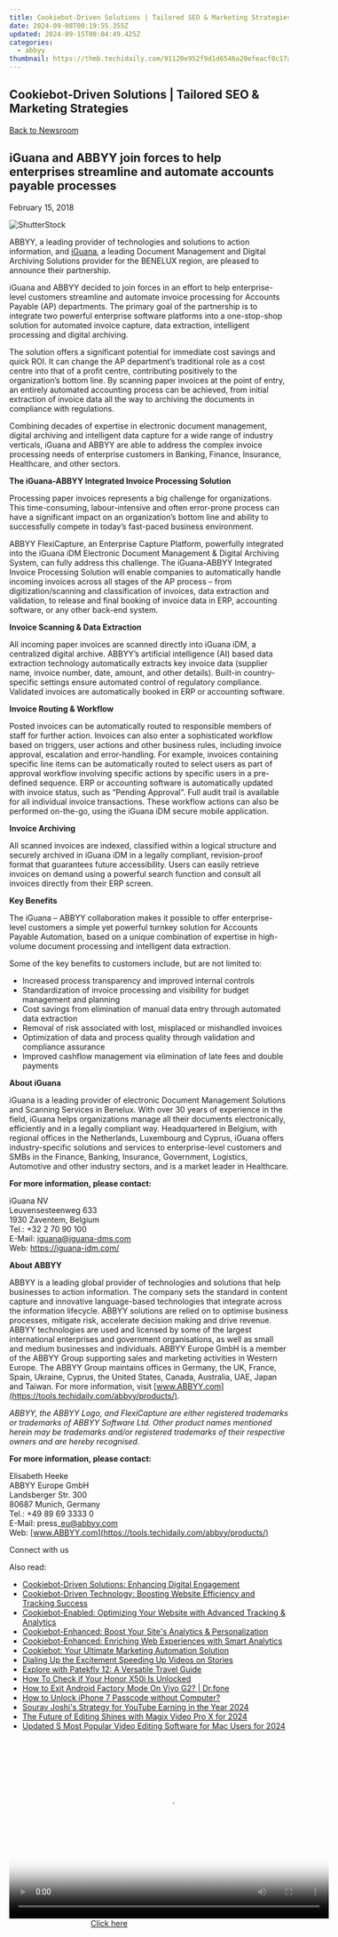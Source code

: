```yaml
---
title: Cookiebot-Driven Solutions | Tailored SEO & Marketing Strategies
date: 2024-09-08T00:19:55.355Z
updated: 2024-09-15T00:04:49.425Z
categories:
  - abbyy
thumbnail: https://thmb.techidaily.com/91120e952f9d1d6546a20efeacf0c17a6bf03fb188a99199abb6d7256d2ab1ac.jpg
---
```


## Cookiebot-Driven Solutions | Tailored SEO & Marketing Strategies

[Back to Newsroom](https://tools.techidaily.com/abbyy/products/)

## iGuana and ABBYY join forces to help enterprises streamline and automate accounts payable processes

February 15, 2018

![ShutterStock](https://content.abbyy.com/-/media/project/abbyy/abbyy/branchtemplates/shutterstock_1272462163_1296-x-729.jpg?h=729&iar=0&w=1296)

ABBYY, a leading provider of technologies and solutions to action information, and [iGuana](https://iguana-idm.com/ "IGuana"), a leading Document Management and Digital Archiving Solutions provider for the BENELUX region, are pleased to announce their partnership.

iGuana and ABBYY decided to join forces in an effort to help enterprise-level customers streamline and automate invoice processing for Accounts Payable (AP) departments. The primary goal of the partnership is to integrate two powerful enterprise software platforms into a one-stop-shop solution for automated invoice capture, data extraction, intelligent processing and digital archiving.

The solution offers a significant potential for immediate cost savings and quick ROI. It can change the AP department’s traditional role as a cost centre into that of a profit centre, contributing positively to the organization’s bottom line. By scanning paper invoices at the point of entry, an entirely automated accounting process can be achieved, from initial extraction of invoice data all the way to archiving the documents in compliance with regulations.

Combining decades of expertise in electronic document management, digital archiving and intelligent data capture for a wide range of industry verticals, iGuana and ABBYY are able to address the complex invoice processing needs of enterprise customers in Banking, Finance, Insurance, Healthcare, and other sectors.

**The iGuana-ABBYY Integrated Invoice Processing Solution**

Processing paper invoices represents a big challenge for organizations. This time-consuming, labour-intensive and often error-prone process can have a significant impact on an organization’s bottom line and ability to successfully compete in today’s fast-paced business environment.

ABBYY FlexiCapture, an Enterprise Capture Platform, powerfully integrated into the iGuana iDM Electronic Document Management & Digital Archiving System, can fully address this challenge. The iGuana-ABBYY Integrated Invoice Processing Solution will enable companies to automatically handle incoming invoices across all stages of the AP process – from digitization/scanning and classification of invoices, data extraction and validation, to release and final booking of invoice data in ERP, accounting software, or any other back-end system.

**Invoice Scanning & Data Extraction**

All incoming paper invoices are scanned directly into iGuana iDM, a centralized digital archive. ABBYY’s artificial intelligence (AI) based data extraction technology automatically extracts key invoice data (supplier name, invoice number, date, amount, and other details). Built-in country-specific settings ensure automated control of regulatory compliance. Validated invoices are automatically booked in ERP or accounting software.

**Invoice Routing & Workflow**

Posted invoices can be automatically routed to responsible members of staff for further action. Invoices can also enter a sophisticated workflow based on triggers, user actions and other business rules, including invoice approval, escalation and error-handling. For example, invoices containing specific line items can be automatically routed to select users as part of approval workflow involving specific actions by specific users in a pre-defined sequence. ERP or accounting software is automatically updated with invoice status, such as “Pending Approval”. Full audit trail is available for all individual invoice transactions. These workflow actions can also be performed on-the-go, using the iGuana iDM secure mobile application.

**Invoice Archiving**

All scanned invoices are indexed, classified within a logical structure and securely archived in iGuana iDM in a legally compliant, revision-proof format that guarantees future accessibility. Users can easily retrieve invoices on demand using a powerful search function and consult all invoices directly from their ERP screen.

**Key Benefits**

The iGuana – ABBYY collaboration makes it possible to offer enterprise-level customers a simple yet powerful turnkey solution for Accounts Payable Automation, based on a unique combination of expertise in high-volume document processing and intelligent data extraction.

Some of the key benefits to customers include, but are not limited to:

* Increased process transparency and improved internal controls
* Standardization of invoice processing and visibility for budget management and planning
* Cost savings from elimination of manual data entry through automated data extraction
* Removal of risk associated with lost, misplaced or mishandled invoices
* Optimization of data and process quality through validation and compliance assurance
* Improved cashflow management via elimination of late fees and double payments

**About iGuana**

iGuana is a leading provider of electronic Document Management Solutions and Scanning Services in Benelux. With over 30 years of experience in the field, iGuana helps organizations manage all their documents electronically, efficiently and in a legally compliant way. Headquartered in Belgium, with regional offices in the Netherlands, Luxembourg and Cyprus, iGuana offers industry-specific solutions and services to enterprise-level customers and SMBs in the Finance, Banking, Insurance, Government, Logistics, Automotive and other industry sectors, and is a market leader in Healthcare.

  
**For more information, please contact:** 

iGuana NV  
Leuvensesteenweg 633  
1930 Zaventem, Belgium  
Tel.: +32 2 70 90 100  
E-Mail: iguana@iguana-dms.com  
Web: <https://iguana-idm.com/>

**About ABBYY**

ABBYY is a leading global provider of technologies and solutions that help businesses to action information. The company sets the standard in content capture and innovative language-based technologies that integrate across the information lifecycle. ABBYY solutions are relied on to optimise business processes, mitigate risk, accelerate decision making and drive revenue. ABBYY technologies are used and licensed by some of the largest international enterprises and government organisations, as well as small and medium businesses and individuals. ABBYY Europe GmbH is a member of the ABBYY Group supporting sales and marketing activities in Western Europe. The ABBYY Group maintains offices in Germany, the UK, France, Spain, Ukraine, Cyprus, the United States, Canada, Australia, UAE, Japan and Taiwan. For more information, visit [www.ABBYY.com](https://tools.techidaily.com/abbyy/products/).

_ABBYY, the ABBYY Logo, and FlexiCapture are either registered trademarks or trademarks of ABBYY Software Ltd. Other product names mentioned herein may be trademarks and/or registered trademarks of their respective owners and are hereby recognised._

  
**For more information, please contact:**

Elisabeth Heeke  
ABBYY Europe GmbH  
Landsberger Str. 300  
80687 Munich, Germany  
Tel.: +49 89 69 3333 0  
E-Mail: press\_eu@abbyy.com  
Web: [www.ABBYY.com](https://tools.techidaily.com/abbyy/products/)

  
Connect with us

<ins class="adsbygoogle"
     style="display:block"
     data-ad-format="autorelaxed"
     data-ad-client="ca-pub-7571918770474297"
     data-ad-slot="1223367746"></ins>

<ins class="adsbygoogle"
     style="display:block"
     data-ad-client="ca-pub-7571918770474297"
     data-ad-slot="8358498916"
     data-ad-format="auto"
     data-full-width-responsive="true"></ins>

<span class="atpl-alsoreadstyle">Also read:</span>
<div><ul>
<li><a href="https://discover-advanced.techidaily.com/cookiebot-driven-solutions-enhancing-digital-engagement/"><u>Cookiebot-Driven Solutions: Enhancing Digital Engagement</u></a></li>
<li><a href="https://discover-advanced.techidaily.com/cookiebot-driven-technology-boosting-website-efficiency-and-tracking-success/"><u>Cookiebot-Driven Technology: Boosting Website Efficiency and Tracking Success</u></a></li>
<li><a href="https://discover-advanced.techidaily.com/cookiebot-enabled-optimizing-your-website-with-advanced-tracking-and-analytics/"><u>Cookiebot-Enabled: Optimizing Your Website with Advanced Tracking & Analytics</u></a></li>
<li><a href="https://discover-advanced.techidaily.com/cookiebot-enhanced-boost-your-sites-analytics-and-personalization/"><u>Cookiebot-Enhanced: Boost Your Site's Analytics & Personalization</u></a></li>
<li><a href="https://discover-advanced.techidaily.com/cookiebot-enhanced-enriching-web-experiences-with-smart-analytics/"><u>Cookiebot-Enhanced: Enriching Web Experiences with Smart Analytics</u></a></li>
<li><a href="https://discover-advanced.techidaily.com/cookiebot-your-ultimate-marketing-automation-solution/"><u>Cookiebot: Your Ultimate Marketing Automation Solution</u></a></li>
<li><a href="https://extra-hints.techidaily.com/dialing-up-the-excitement-speeding-up-videos-on-stories/"><u>Dialing Up the Excitement Speeding Up Videos on Stories</u></a></li>
<li><a href="https://buynow-info.techidaily.com/explore-with-patekfly-12-a-versatile-travel-guide/"><u>Explore with Patekfly 12: A Versatile Travel Guide</u></a></li>
<li><a href="https://sim-unlock.techidaily.com/how-to-check-if-your-honor-x50i-is-unlocked-by-drfone-android/"><u>How To Check if Your Honor X50i Is Unlocked</u></a></li>
<li><a href="https://change-location.techidaily.com/how-to-exit-android-factory-mode-on-vivo-g2-drfone-by-drfone-fix-android-problems-fix-android-problems/"><u>How to Exit Android Factory Mode On Vivo G2? | Dr.fone</u></a></li>
<li><a href="https://ios-unlock.techidaily.com/how-to-unlock-iphone-7-passcode-without-computer-by-drfone-ios/"><u>How to Unlock iPhone 7 Passcode without Computer?</u></a></li>
<li><a href="https://youtube-clips.techidaily.com/sourav-joshis-strategy-for-youtube-earning-in-the-year-2024/"><u>Sourav Joshi's Strategy for YouTube Earning in the Year 2024</u></a></li>
<li><a href="https://fox-info.techidaily.com/the-future-of-editing-shines-with-magix-video-pro-x-for-2024/"><u>The Future of Editing Shines with Magix Video Pro X for 2024</u></a></li>
<li><a href="https://ai-driven-video-production.techidaily.com/updated-s-most-popular-video-editing-software-for-mac-users-for-2024/"><u>Updated S Most Popular Video Editing Software for Mac Users for 2024</u></a></li>
</ul></div>

<!-- affiliate ads begin -->
<span id="1160850">
					<video width="576" height="324" style="cursor:pointer"
           poster="//a.impactradius-go.com/display-clicktoplayimage/1160850.png"
           onclick="if(!this.playClicked){this.play();this.setAttribute('controls',true);this.playClicked=true;}">
	   <source src="//a.impactradius-go.com/display-ad/14559-1160850">
	   <img src="//a.impactradius-go.com/display-clicktoplayimage/1160850.png" style="border: none; height: 100%; width: 100%; object-fit: contain">
	</video>
	<div style="width:360px;text-align:center"><a href="javascript:window.open(decodeURIComponent('https%3A%2F%2Fpropmoneyinc.pxf.io%2Fc%2F5597632%2F1160850%2F14559'), '_blank');void(0);">Click here</a></div>
</span>
<img height="0" width="0" src="https://imp.pxf.io/i/5597632/1160850/14559" style="position:absolute;visibility:hidden;" border="0" />
<!-- affiliate ads end -->

